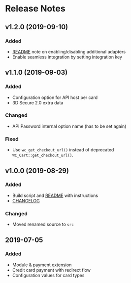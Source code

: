 # Release Notes

## v1.2.0 (2019-09-10)
### Added
- [README](README.md) note on enabling/disabling additional adapters
- Enable seamless integration by setting integration key

## v1.1.0 (2019-09-03)
### Added
- Configuration option for API host per card
- 3D Secure 2.0 extra data
### Changed
- API Password internal option name (has to be set again)
### Fixed
- Use `wc_get_checkout_url()` instead of deprecated `WC_Cart::get_checkout_url()`.

## v1.0.0 (2019-08-29)
### Added
- Build script and [README](README.md) with instructions
- [CHANGELOG](CHANGELOG.md)
### Changed
- Moved renamed source to `src`

## 2019-07-05
### Added
- Module & payment extension
- Credit card payment with redirect flow
- Configuration values for card types
